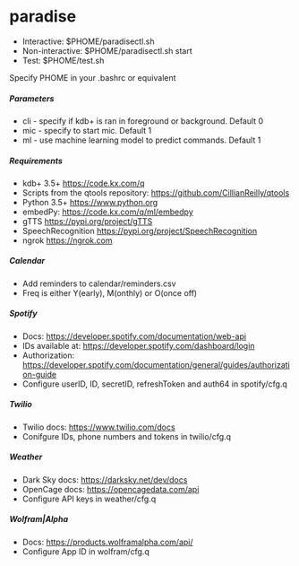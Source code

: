 # paradise
* Interactive:		$PHOME/paradisectl.sh
* Non-interactive:	$PHOME/paradisectl.sh start
* Test:			$PHOME/test.sh

Specify PHOME in your .bashrc or equivalent

##### Parameters
* cli - specify if kdb+ is ran in foreground or background. Default 0
* mic - specify to start mic. Default 1
* ml - use machine learning model to predict commands. Default 1

##### Requirements
* kdb+ 3.5+ https://code.kx.com/q
* Scripts from the qtools repository: https://github.com/CillianReilly/qtools 
* Python 3.5+ https://www.python.org
* embedPy: https://code.kx.com/q/ml/embedpy
* gTTS https://pypi.org/project/gTTS
* SpeechRecognition https://pypi.org/project/SpeechRecognition
* ngrok https://ngrok.com 
##### Calendar
* Add reminders to calendar/reminders.csv
* Freq is either Y(early),  M(onthly) or O(once off)
##### Spotify
* Docs: https://developer.spotify.com/documentation/web-api
* IDs available at: https://developer.spotify.com/dashboard/login
* Authorization: https://developer.spotify.com/documentation/general/guides/authorization-guide
* Configure userID, ID, secretID, refreshToken and auth64 in spotify/cfg.q
##### Twilio
* Twilio docs: https://www.twilio.com/docs
* Conifgure IDs, phone numbers and tokens in twilio/cfg.q
##### Weather
* Dark Sky docs: https://darksky.net/dev/docs
* OpenCage docs: https://opencagedata.com/api
* Configure API keys in weather/cfg.q
##### Wolfram|Alpha
* Docs: https://products.wolframalpha.com/api/
* Configure App ID in wolfram/cfg.q
